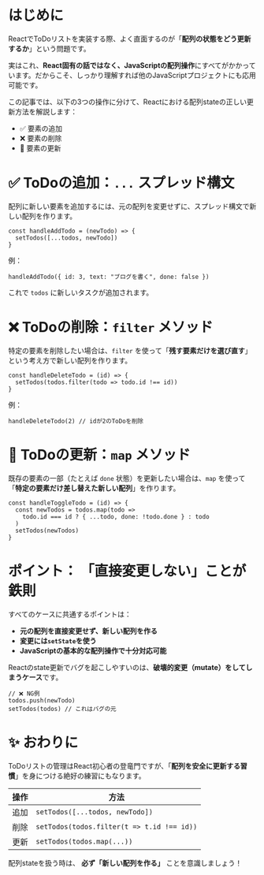 # はじめに

ReactでToDoリストを実装する際、よく直面するのが「**配列の状態をどう更新するか**」という問題です。

実はこれ、**React固有の話ではなく、JavaScriptの配列操作**にすべてがかかっています。だからこそ、しっかり理解すれば他のJavaScriptプロジェクトにも応用可能です。

この記事では、以下の3つの操作に分けて、Reactにおける配列stateの正しい更新方法を解説します：

* ✅ 要素の追加
* ❌ 要素の削除
* 🔁 要素の更新

# ✅ ToDoの追加：`...` スプレッド構文

配列に新しい要素を追加するには、元の配列を変更せずに、スプレッド構文で新しい配列を作ります。

```tsx
const handleAddTodo = (newTodo) => {
  setTodos([...todos, newTodo])
}
```

例：

```tsx
handleAddTodo({ id: 3, text: "ブログを書く", done: false })
```

これで `todos` に新しいタスクが追加されます。

# ❌ ToDoの削除：`filter` メソッド

特定の要素を削除したい場合は、`filter` を使って「**残す要素だけを選び直す**」という考え方で新しい配列を作ります。

```tsx
const handleDeleteTodo = (id) => {
  setTodos(todos.filter(todo => todo.id !== id))
}
```

例：

```tsx
handleDeleteTodo(2) // idが2のToDoを削除
```

# 🔁 ToDoの更新：`map` メソッド

既存の要素の一部（たとえば `done` 状態）を更新したい場合は、`map` を使って「**特定の要素だけ差し替えた新しい配列**」を作ります。

```tsx
const handleToggleTodo = (id) => {
  const newTodos = todos.map(todo =>
    todo.id === id ? { ...todo, done: !todo.done } : todo
  )
  setTodos(newTodos)
}
```

# ポイント： 「直接変更しない」ことが鉄則

すべてのケースに共通するポイントは：

* **元の配列を直接変更せず、新しい配列を作る**
* **変更には`setState`を使う**
* **JavaScriptの基本的な配列操作で十分対応可能**

Reactのstate更新でバグを起こしやすいのは、**破壊的変更（mutate）をしてしまうケース**です。

```tsx
// ❌ NG例
todos.push(newTodo)
setTodos(todos) // これはバグの元
```

# ✨ おわりに

ToDoリストの管理はReact初心者の登竜門ですが、「**配列を安全に更新する習慣**」を身につける絶好の練習にもなります。

| 操作 | 方法                                         |
| -- | ------------------------------------------ |
| 追加 | `setTodos([...todos, newTodo])`            |
| 削除 | `setTodos(todos.filter(t => t.id !== id))` |
| 更新 | `setTodos(todos.map(...))`                 |

配列stateを扱う時は、 **必ず「新しい配列を作る」** ことを意識しましょう！
